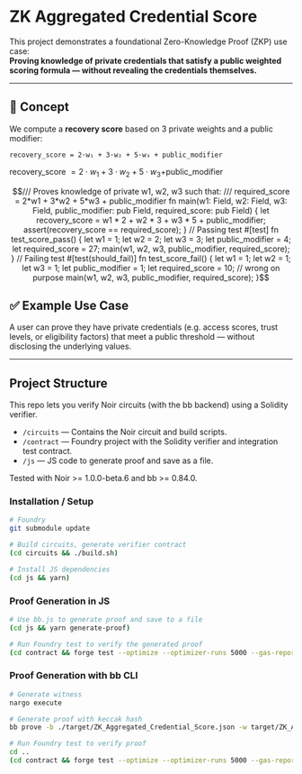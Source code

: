 # ZK Aggregated Credential Score

This project demonstrates a foundational Zero-Knowledge Proof (ZKP) use case:  
**Proving knowledge of private credentials that satisfy a public weighted scoring formula — without revealing the credentials themselves.**

---

## 🧠 Concept

We compute a **recovery score** based on 3 private weights and a public modifier:

`recovery_score = 2·w₁ + 3·w₂ + 5·w₃ + public_modifier`

recovery_score $= 2 \cdot w_1 + 3 \cdot w_2 + 5 \cdot w_3 +$public\_modifier
```math
/// Proves knowledge of private w1, w2, w3 such that:
/// required_score = 2*w1 + 3*w2 + 5*w3 + public_modifier
fn main(w1: Field, w2: Field, w3: Field, public_modifier: pub Field, required_score: pub Field) {
    let recovery_score = w1 * 2 + w2 * 3 + w3 * 5 + public_modifier;
    assert(recovery_score == required_score);
}

// Passing test
#[test]
fn test_score_pass() {
    let w1 = 1;
    let w2 = 2;
    let w3 = 3;
    let public_modifier = 4;
    let required_score = 27;
    main(w1, w2, w3, public_modifier, required_score);
}

// Failing test
#[test(should_fail)]
fn test_score_fail() {
    let w1 = 1;
    let w2 = 1;
    let w3 = 1;
    let public_modifier = 1;
    let required_score = 10; // wrong on purpose
    main(w1, w2, w3, public_modifier, required_score);
}
```

## ✅ Example Use Case

A user can prove they have private credentials (e.g. access scores, trust levels, or eligibility factors) that meet a public threshold — without disclosing the underlying values.

---

## Project Structure

This repo lets you verify Noir circuits (with the bb backend) using a Solidity verifier.

- `/circuits` — Contains the Noir circuit and build scripts.
- `/contract` — Foundry project with the Solidity verifier and integration test contract.
- `/js` — JS code to generate proof and save as a file.

Tested with Noir >= 1.0.0-beta.6 and bb >= 0.84.0.

### Installation / Setup

```bash
# Foundry
git submodule update

# Build circuits, generate verifier contract
(cd circuits && ./build.sh)

# Install JS dependencies
(cd js && yarn)
```

### Proof Generation in JS

```bash
# Use bb.js to generate proof and save to a file
(cd js && yarn generate-proof)

# Run Foundry test to verify the generated proof
(cd contract && forge test --optimize --optimizer-runs 5000 --gas-report -vvv)
```

### Proof Generation with bb CLI

```bash
# Generate witness
nargo execute

# Generate proof with keccak hash
bb prove -b ./target/ZK_Aggregated_Credential_Score.json -w target/ZK_Aggregated_Credential_Score.gz -o ./target --oracle_hash keccak

# Run Foundry test to verify proof
cd ..
(cd contract && forge test --optimize --optimizer-runs 5000 --gas-report -vvv)
```
